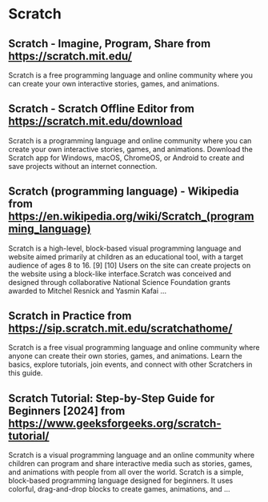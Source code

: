 # Scratch
## Scratch - Imagine, Program, Share from https://scratch.mit.edu/
Scratch is a free programming language and online community where you can create your own interactive stories, games, and animations.
## Scratch - Scratch Offline Editor from https://scratch.mit.edu/download
Scratch is a programming language and online community where you can create your own interactive stories, games, and animations. Download the Scratch app for Windows, macOS, ChromeOS, or Android to create and save projects without an internet connection.
## Scratch (programming language) - Wikipedia from https://en.wikipedia.org/wiki/Scratch_(programming_language)
Scratch is a high-level, block-based visual programming language and website aimed primarily at children as an educational tool, with a target audience of ages 8 to 16. [9] [10] Users on the site can create projects on the website using a block-like interface.Scratch was conceived and designed through collaborative National Science Foundation grants awarded to Mitchel Resnick and Yasmin Kafai ...
## Scratch in Practice from https://sip.scratch.mit.edu/scratchathome/
Scratch is a free visual programming language and online community where anyone can create their own stories, games, and animations. Learn the basics, explore tutorials, join events, and connect with other Scratchers in this guide.
## Scratch Tutorial: Step-by-Step Guide for Beginners [2024] from https://www.geeksforgeeks.org/scratch-tutorial/
Scratch is a visual programming language and an online community where children can program and share interactive media such as stories, games, and animations with people from all over the world. Scratch is a simple, block-based programming language designed for beginners. It uses colorful, drag-and-drop blocks to create games, animations, and ...
